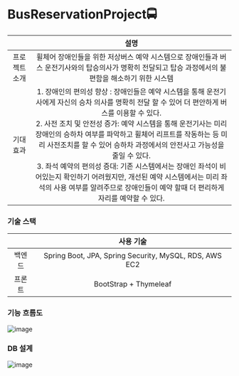 
# BusReservationProject🚍
|   |  설명   | 
|:--:|:--:|
| 프로젝트 소개 | 휠체어 장애인들을 위한 저상버스 예약 시스템으로 장애인들과 버스 운전기사와의 탑승의사가 명확히 전달되고 탑승 과정에서의 불편함을 해소하기 위한 시스템 |
|기대 효과| 1. 장애인의 편의성 향상 : 장애인들은 예약 시스템을 통해 운전기사에게 자신의 승차 의사를 명확히 전달 할 수 있어 더 편안하게 버스를 이용할 수 있다. <br> 2. 사전 조치 및 안전성 증가: 예약 시스템을 통해 운전기사는 미리 장애인의 승하차 여부를 파악하고 휠체어 리프트를 작동하는 등 미리 사전조치를 할 수 있어 승하차 과정에서의 안전사고 가능성을 줄일 수 있다. <br> 3. 좌석 예약의 편의성 증대: 기존 시스템에서는 장애인 좌석이 비어있는지 확인하기 어려웠지만, 개선된 예약 시스템에서는 미리 좌석의 사용 여부를 알려주므로 장애인들이 예약 할때 더 편리하게 자리를 예약할 수 있다.|

### 기술 스택
|   |  사용 기술   | 
|:--:|:--:|
|백엔드| Spring Boot, JPA, Spring Security, MySQL, RDS, AWS EC2|
|프론트| BootStrap + Thymeleaf |

### 기능 흐름도
![image](https://github.com/Yang-soeun/BusReservationProject/assets/87464750/1492e7b3-5ca5-41b8-a7c9-1d2c1ea27a64)

### DB 설계
![image](https://github.com/Yang-soeun/BusReservationProject/assets/87464750/daa5fa96-c54f-4254-a1e7-41c45ffaa9ae)
